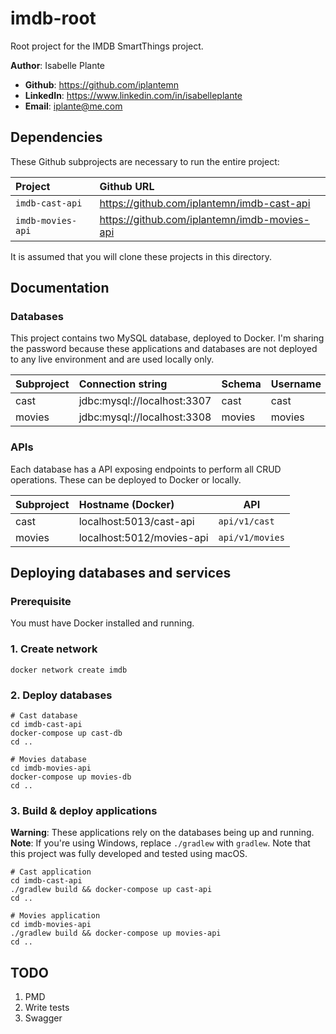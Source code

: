 # imdb-root
Root project for the IMDB SmartThings project.

**Author**: Isabelle Plante
* **Github**: https://github.com/iplantemn
* **LinkedIn**: https://www.linkedin.com/in/isabelleplante
* **Email**: iplante@me.com

## Dependencies

These Github subprojects are necessary to run the entire project:

| Project           | Github URL |
| :---------------- | :--- |
| `imdb-cast-api`   | https://github.com/iplantemn/imdb-cast-api   |
| `imdb-movies-api` | https://github.com/iplantemn/imdb-movies-api |

It is assumed that you will clone these projects in this directory.

## Documentation
### Databases

This project contains two MySQL database, deployed to Docker. I'm sharing the password because these applications and
 databases are not deployed to any live environment and are used locally only.

| Subproject | Connection string           | Schema | Username | Password               |
| :--------- | :-------------------------- | :----- | :------- | :--------------------- |
| cast       | jdbc:mysql://localhost:3307 | cast   | cast     | `3vxoYADFrhW3iNAG8VxT` |
| movies     | jdbc:mysql://localhost:3308 | movies | movies   | `fEvfvJz8mKfjkV943JTA` |

### APIs

Each database has a API exposing endpoints to perform all CRUD operations. These can be deployed to Docker or locally.

| Subproject | Hostname (Docker)            | API             |
| :--------- | :--------------------------- | --------------- |
| cast       | localhost:5013/cast-api      | `api/v1/cast`   |
| movies     | localhost:5012/movies-api    | `api/v1/movies` |


## Deploying databases and services

### Prerequisite

You must have Docker installed and running.

### 1. Create network

```
docker network create imdb
```

### 2. Deploy databases

```shell script
# Cast database
cd imdb-cast-api
docker-compose up cast-db
cd ..

# Movies database
cd imdb-movies-api
docker-compose up movies-db
cd ..
```

### 3. Build & deploy applications

**Warning**: These applications rely on the databases being up and running.\
**Note**: If you're using Windows, replace `./gradlew` with `gradlew`. Note that this project was fully developed and tested using macOS.

```shell script
# Cast application
cd imdb-cast-api
./gradlew build && docker-compose up cast-api
cd ..

# Movies application
cd imdb-movies-api
./gradlew build && docker-compose up movies-api
cd ..
```

## TODO
1. PMD
1. Write tests
1. Swagger